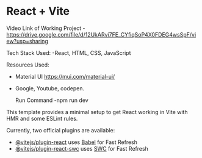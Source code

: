 # React + Vite
Video Link of Working Project - https://drive.google.com/file/d/12UkARvi7FE_CYfiqSoP4X0FDEG4wsSpF/view?usp=sharing


Tech Stack Used:
-React, HTML, CSS, JavaScript

Resources Used:
- Material UI https://mui.com/material-ui/
- Google, Youtube, codepen.

  Run Command
  -npm run dev

  
  

This template provides a minimal setup to get React working in Vite with HMR and some ESLint rules.

Currently, two official plugins are available:

- [@vitejs/plugin-react](https://github.com/vitejs/vite-plugin-react/blob/main/packages/plugin-react/README.md) uses [Babel](https://babeljs.io/) for Fast Refresh
- [@vitejs/plugin-react-swc](https://github.com/vitejs/vite-plugin-react-swc) uses [SWC](https://swc.rs/) for Fast Refresh
